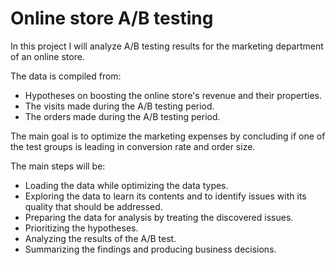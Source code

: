 # Online store A/B testing

In this project I will analyze A/B testing results for the marketing department of an online store. 

The data is compiled from:
- Hypotheses on boosting the online store's revenue and their properties.
- The visits made during the A/B testing period.
- The orders made during the A/B testing period.

The main goal is to optimize the marketing expenses by concluding if one of the test groups is leading in conversion rate and order size.

The main steps will be:
- Loading the data while optimizing the data types.
- Exploring the data to learn its contents and to identify issues with its quality that should be addressed.
- Preparing the data for analysis by treating the discovered issues.
- Prioritizing the hypotheses.
- Analyzing the results of the A/B test.
- Summarizing the findings and producing business decisions.
